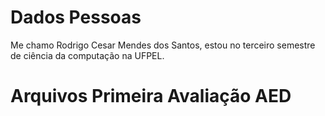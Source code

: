 # Dados Pessoas
Me chamo Rodrigo Cesar Mendes dos Santos, estou no terceiro semestre de ciência da computação na UFPEL.

# Arquivos Primeira Avaliação AED

